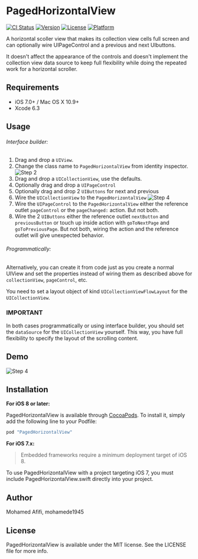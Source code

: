 # PagedHorizontalView

[![CI Status](http://img.shields.io/travis/mohamede1945/PagedHorizontalView.svg?style=flat)](https://travis-ci.org/mohamede1945/PagedHorizontalView)
[![Version](https://img.shields.io/cocoapods/v/PagedHorizontalView.svg?style=flat)](http://cocoapods.org/pods/PagedHorizontalView)
[![License](https://img.shields.io/cocoapods/l/PagedHorizontalView.svg?style=flat)](http://cocoapods.org/pods/PagedHorizontalView)
[![Platform](https://img.shields.io/cocoapods/p/PagedHorizontalView.svg?style=flat)](http://cocoapods.org/pods/PagedHorizontalView)

A horizontal scoller view that makes its collection view cells full screen
and can optionally wire UIPageControl and a previous and next UIbuttons.

It doesn't affect the appearance of the controls and doesn't implement the collection view data source to keep full flexibility while doing the repeated work for a horizontal scroller.

## Requirements

- iOS 7.0+ / Mac OS X 10.9+
- Xcode 6.3

## Usage

###### Interface builder:

1. Drag and drop a `UIView`.
2. Change the class name to `PagedHorizontalView` from identity inspector.
![Step 2](screenshots/step1.png)
3. Drag and drop a `UICollectionView`, use the defaults.
4. Optionally drag and drop a `UIPageControl`
5. Optionally drag and drop 2 `UIButtons` for next and previous
4. Wire the `UICollectionView` to the `PagedHorizontalView`
![Step 4](screenshots/step2.gif)
5. Wire the `UIPageControl` to the `PagedHorizontalView` either the reference outlet `pageControl` or the `pageChanged:` action. But not both.
6. Wire the 2 `UIButtons` either the reference outlet `nextButton` and `previousButton` or touch up inside action with `goToNextPage` and `goToPreviousPage`. But not both, wiring the action and the reference outlet will give unexpected behavior.

###### Programmatically:
Alternatively, you can create it from code just as you create a normal UIView
and set the properties instead of wiring them as described above for `collectionView`, `pageControl`, etc.

You need to set a layout object of kind `UICollectionViewFlowLayout` for the `UICollectionView`.

### IMPORTANT
In both cases programmatically or using interface builder, you should set the `dataSource` for the `UICollectionView` yourself. This way, you have full flexibility to specify the layout of the scrolling content.

## Demo
![Step 4](screenshots/demo.gif)

## Installation

**For iOS 8 or later:**

PagedHorizontalView is available through [CocoaPods](http://cocoapods.org). To install
it, simply add the following line to your Podfile:

```ruby
pod "PagedHorizontalView"
```

**For iOS 7.x:**

> Embedded frameworks require a minimum deployment target of iOS 8.

To use PagedHorizontalView with a project targeting iOS 7, you must include PagedHorizontalView.swift directly into your project.

## Author

Mohamed Afifi, mohamede1945

## License

PagedHorizontalView is available under the MIT license. See the LICENSE file for more info.
